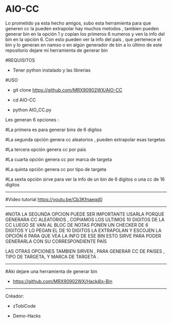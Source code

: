 # AIO-CC
Lo prometido ya esta hecho amigos, subo esta herramienta para que generen cc la pueden extrapolar hay muchos metodos , tambien pueden generar bin en la opción 1 y copian los primeros 6 numeros y ven la info del bin en la opción 6.
Con esto pueden ver la info del país , que pertenece el bin y lo generan en namso o en algún generador de bin a lo último de este repositorio dejare mi herramienta de generar bin

#REQUISITOS

- Tener python instalado y las librerias

#USO

- git clone https://github.com/MRX90902WX/AIO-CC

- cd AIO-CC

- python AIO_CC.py

Les generan 6 opciones :

#La primera es para generar bins de 6 dígitos

#La segunda opción genera cc aleatorios , pueden extrapolar esas targetas

#La tercera opción genera cc por país 

#La cuarta opción genera cc por marca de targeta

#La quinta opción genera cc por tipo de targeta

#La sexta opción sirve para ver la info de un bin de 6 dígitos o una cc de 16 dígitos

*****
#Video tutorial
https://youtu.be/Cb3Kfnaeqd0
*****

#NOTA 
LA SEGUNDA OPCION PUEDE SER IMPORTANTE USARLA PORQUE 
GENERARA CC ALEATORIOS , COPIAMOS LOS ULTIMOS 10 DIGITOS DE LA CC
LUEGO SE VAN AL BLOC DE NOTAS PONEN UN CHECKER DE 6 DIGITOS Y LO PEGAN EL DE 10 DIGITOS
LA EXTRAPOLAN Y ESCOJEN LA OPCIÓN 6 PARA QUE VEA LA INFO DE ESE BIN
ESTO SIRVE PARA PODER GENERARLA CON SU CORRESPONDIENTE PAÍS 

LAS OTRAS OPCIONES TAMBIEN SIRVEN , PARA GENERAR CC DE PAISES , TIPO DE TARGETA, Y MARCA DE TARGETA .
*****

#Aki dejare una herramienta de generar bin 

- https://github.com/MRX90902WX/Hack4lx-Bin


*****

Créador:

- zTobiCode

- Demo-Hacks

